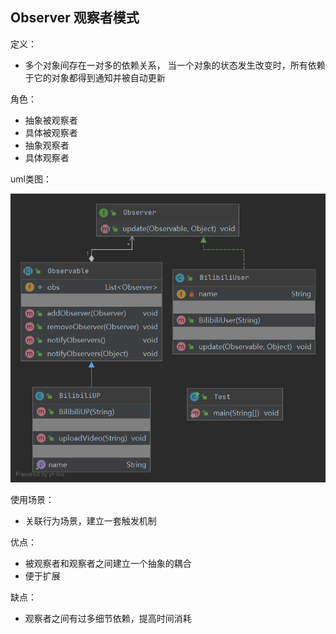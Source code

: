 ## Observer 观察者模式

定义：
- 多个对象间存在一对多的依赖关系，
当一个对象的状态发生改变时，所有依赖于它的对象都得到通知并被自动更新

角色：
- 抽象被观察者
- 具体被观察者
- 抽象观察者
- 具体观察者

uml类图：

![uml类图](java/uml.png)

使用场景：
- 关联行为场景，建立一套触发机制

优点：
- 被观察者和观察者之间建立一个抽象的耦合
- 便于扩展

缺点：
- 观察者之间有过多细节依赖，提高时间消耗
